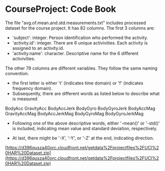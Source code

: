 # CourseProject: Code Book

The file "avg.of.mean.and.std.measurements.txt" includes
processed dataset for the course project. It 
has 82 columns.  The first 3 columns are:

- 'subject': integer. Person identification who performed
the activity.
- 'activity.id': integer. There are 6 unique activivities.
Each activity is assigned to an activity.id.
- 'activity.name': character. Descriptive name for the
6 different activivities.

The other 79 columns are different variables. They follow
the same naming convention.  
- the first letter is either 't' (indicates time domain)
or 'f' (indicates frequency domain).
- Subsequently, there are different words as listed below to
describe what is measured


BodyAcc
GravityAcc
BodyAccJerk
BodyGyro
BodyGyroJerk
BodyAccMag
GravityAccMag
BodyAccJerkMag
BodyGyroMag
BodyGyroJerkMag

- Following one of the above descriptive words, either
'-mean()' or '-std()' is included, indicating mean value and
standard deviation, respectively.

- At last, there might be '-X', '-Y', or '-Z' at the end,
indicating direction.

[https://d396qusza40orc.cloudfront.net/getdata%2Fprojectfiles%2FUCI%20HAR%20Dataset.zip](https://d396qusza40orc.cloudfront.net/getdata%2Fprojectfiles%2FUCI%20HAR%20Dataset.zip)

